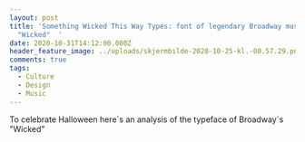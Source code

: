 ```yaml
---
layout: post
title: 'Something Wicked This Way Types: font of legendary Broadway musical
  "Wicked"  '
date: 2020-10-31T14:12:00.000Z
header_feature_image: ../uploads/skjermbilde-2020-10-25-kl.-00.57.29.png
comments: true
tags:
  - Culture
  - Design
  - Music
---
```

To celebrate Halloween here`s an analysis of the typeface of Broadway´s "Wicked"